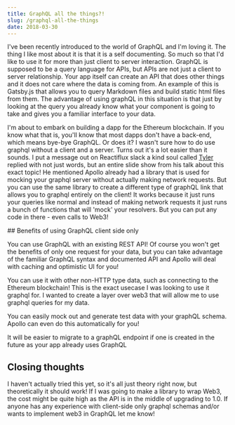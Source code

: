 ```yaml
---
title: GraphQL all the things?!
slug: /graphql-all-the-things
date: 2018-03-30
---
```


I've been recently introduced to the world of GraphQL and I'm loving it. The thing I like most about it is that it is a self documenting. So much so that I'd like to use it for more than just client to server interaction. GraphQL is supposed to be a query language for APIs, but APIs are not just a client to server relationship. Your app itself can create an API that does other things and it does not care where the data is coming from. An example of this is Gatsby.js that allows you to query Markdown files and build static html files from them. The advantage of using graphQL in this situation is that just by looking at the query you already know what your component is going to take and gives you a familiar interface to your data.

I'm about to embark on building a dapp for the Ethereum blockchain. If you know what that is, you'll know that most dapps don't have a back-end, which means bye-bye GraphQL. Or does it? I wasn't sure how to do use graphql without a client and a server. Turns out it's a lot easier than it sounds. I put a message out on Reactiflux slack a kind soul called [Tyler](https://twitter.com/slightlytyler) replied with not just words, but an entire slide show from his talk about this exact topic! He mentioned Apollo already had a library that is used for mocking your graphql server without actually making network requests. But you can use the same library to create a different type of graphQL link that allows you to graphql entirely on the client! It works because it just runs your queries like normal and instead of making network requests it just runs a bunch of functions that will 'mock' your resolvers. But you can put any code in there - even calls to Web3!

## Benefits of using GraphQL client side only

You can use GraphQL with an existing REST API! Of course you won't get the benefits of only one request for your data, but you can take advantage of the familiar GraphQL syntax and documented API and Apollo will deal with caching and optimistic UI for you!

You can use it with other non-HTTP type data, such as connecting to the Ethereum blockchain! This is the exact usecase I was looking to use it graphql for. I wanted to create a layer over web3 that will allow me to use graphql queries for my data.

You can easily mock out and generate test data with your graphQL schema. Apollo can even do this automatically for you!

It will be easier to migrate to a graphQL endpoint if one is created in the future as your app already uses GraphQL

## Closing thoughts

I haven't actually tried this yet, so it's all just theory right now, but theoretically it should work! If I was going to make a library to wrap Web3, the cost might be quite high as the API is in the middle of upgrading to 1.0. If anyone has any experience with client-side only graphql schemas and/or wants to implement web3 in GraphQL let me know!
